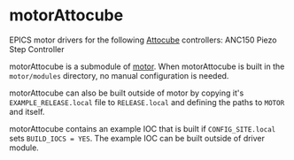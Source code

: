# motorAttocube
EPICS motor drivers for the following [Attocube](https://www.attocube.com) controllers: ANC150 Piezo Step Controller

motorAttocube is a submodule of [motor](https://github.com/epics-modules/motor).  When motorAttocube is built in the ``motor/modules`` directory, no manual configuration is needed.

motorAttocube can also be built outside of motor by copying it's ``EXAMPLE_RELEASE.local`` file to ``RELEASE.local`` and defining the paths to ``MOTOR`` and itself.

motorAttocube contains an example IOC that is built if ``CONFIG_SITE.local`` sets ``BUILD_IOCS = YES``.  The example IOC can be built outside of driver module.
